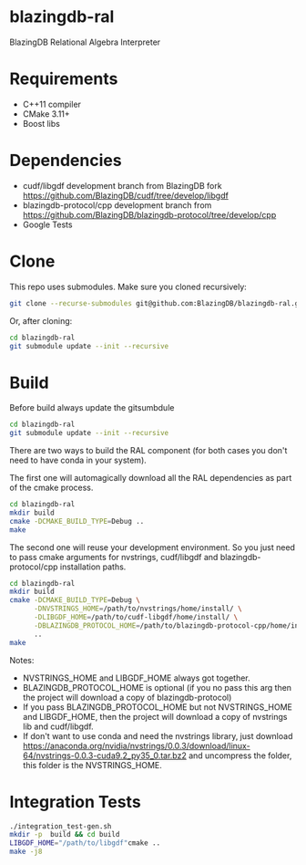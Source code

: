 # blazingdb-ral
BlazingDB Relational Algebra Interpreter

# Requirements
- C++11 compiler
- CMake 3.11+
- Boost libs

# Dependencies
- cudf/libgdf development branch from BlazingDB fork https://github.com/BlazingDB/cudf/tree/develop/libgdf
- blazingdb-protocol/cpp development branch from https://github.com/BlazingDB/blazingdb-protocol/tree/develop/cpp
- Google Tests

# Clone
This repo uses submodules. Make sure you cloned recursively:

```bash
git clone --recurse-submodules git@github.com:BlazingDB/blazingdb-ral.git
```

Or, after cloning:

```bash
cd blazingdb-ral
git submodule update --init --recursive
```

# Build
Before build always update the gitsumbdule
```bash
cd blazingdb-ral
git submodule update --init --recursive
```

There are two ways to build the RAL component (for both cases you don't need to have conda in your system).

The first one will automagically download all the RAL dependencies as part of the cmake process.

```bash
cd blazingdb-ral
mkdir build
cmake -DCMAKE_BUILD_TYPE=Debug ..
make
```

The second one will reuse your development environment.
So you just need to pass cmake arguments for nvstrings, cudf/libgdf and blazingdb-protocol/cpp installation paths.  

```bash
cd blazingdb-ral
mkdir build
cmake -DCMAKE_BUILD_TYPE=Debug \
      -DNVSTRINGS_HOME=/path/to/nvstrings/home/install/ \
      -DLIBGDF_HOME=/path/to/cudf-libgdf/home/install/ \
      -DBLAZINGDB_PROTOCOL_HOME=/path/to/blazingdb-protocol-cpp/home/install/ \
      ..
make
```

Notes:
- NVSTRINGS_HOME and LIBGDF_HOME always got together.
- BLAZINGDB_PROTOCOL_HOME is optional (if you no pass this arg then the project will download a copy of blazingdb-protocol)
- If you pass BLAZINGDB_PROTOCOL_HOME but not NVSTRINGS_HOME and LIBGDF_HOME, then the project will download a copy of nvstrings lib and cudf/libgdf.
- If don't want to use conda and need the nvstrings library, just download https://anaconda.org/nvidia/nvstrings/0.0.3/download/linux-64/nvstrings-0.0.3-cuda9.2_py35_0.tar.bz2 and uncompress the folder, this folder is the NVSTRINGS_HOME.

# Integration Tests

```bash
./integration_test-gen.sh
mkdir -p  build && cd build
LIBGDF_HOME="/path/to/libgdf"cmake ..
make -j8
```